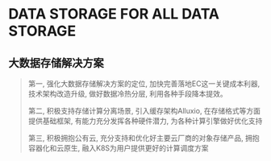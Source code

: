 # DATA STORAGE FOR ALL DATA STORAGE

## 大数据存储解决方案
>
> 第一, 强化大数据存储解决方案的定位, 加快完善落地EC这一关键成本利器, 技术架构改造升级, 做好数据冷热分层, 利用各种手段降本提效。
>
> 第二, 积极支持存储计算分离场景, 引入缓存架构Alluxio, 在存储格式等方面提供基础框架, 有能力充分发挥各种硬件潜力, 为各种计算引擎做好优化支持
>
> 第三, 积极拥抱公有云, 充分支持和优化好主要云厂商的对象存储产品, 拥抱容器化和云原生, 融入K8S为用户提供更好的计算调度方案